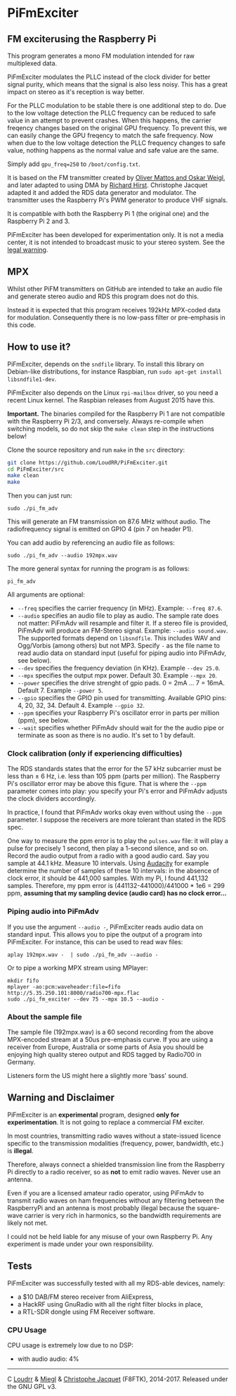 PiFmExciter
=========


## FM exciterusing the Raspberry Pi

This program generates a mono FM modulation intended for raw multiplexed data.

PiFmExciter modulates the PLLC instead of the clock divider for better signal purity, which means that the signal is also less noisy. This has a great impact on stereo as it's reception is way better.

For the PLLC modulation to be stable there is one additional step to do. Due to the low voltage detection the PLLC frequency can be reduced to safe value in an attempt to prevent crashes. When this happens, the carrier freqency changes based on the original GPU frequency.
To prevent this, we can easily change the GPU freqency to match the safe frequency. Now when due to the low voltage detection the PLLC frequency changes to safe value, nothing happens as the normal value and safe value are the same.

Simply add `gpu_freq=250` to `/boot/config.txt`.

It is based on the FM transmitter created by [Oliver Mattos and Oskar Weigl](http://www.icrobotics.co.uk/wiki/index.php/Turning_the_Raspberry_Pi_Into_an_FM_Transmitter), and later adapted to using DMA by [Richard Hirst](https://github.com/richardghirst). Christophe Jacquet adapted it and added the RDS data generator and modulator. The transmitter uses the Raspberry Pi's PWM generator to produce VHF signals.

It is compatible with both the Raspberry Pi 1 (the original one) and the Raspberry Pi 2 and 3.

PiFmExciter has been developed for experimentation only. It is not a media center, it is not intended to broadcast music to your stereo system. See the [legal warning](#warning-and-disclaimer).

## MPX

Whilst other PiFM transmitters on GitHub are intended to take an audio file and generate stereo audio and RDS this program does not do this.

Instead it is expected that this program receives 192kHz MPX-coded data for modulation.  Consequently there is no low-pass filter or pre-emphasis in this code.

## How to use it?

PiFmExciter, depends on the `sndfile` library. To install this library on Debian-like distributions, for instance Raspbian, run `sudo apt-get install libsndfile1-dev`.

PiFmExciter also depends on the Linux `rpi-mailbox` driver, so you need a recent Linux kernel. The Raspbian releases from August 2015 have this.

**Important.** The binaries compiled for the Raspberry Pi 1 are not compatible with the Raspberry Pi 2/3, and conversely. Always re-compile when switching models, so do not skip the `make clean` step in the instructions below!

Clone the source repository and run `make` in the `src` directory:

```bash
git clone https://github.com/LoudRR/PiFmExciter.git
cd PiFmExciter/src
make clean
make
```

Then you can just run:

```
sudo ./pi_fm_adv
```

This will generate an FM transmission on 87.6 MHz without audio. The radiofrequency signal is emitted on GPIO 4 (pin 7 on header P1).


You can add audio by referencing an audio file as follows:

```
sudo ./pi_fm_adv --audio 192mpx.wav
```

The more general syntax for running the program is as follows:

```
pi_fm_adv
```

All arguments are optional:

* `--freq` specifies the carrier frequency (in MHz). Example: `--freq 87.6`.
* `--audio` specifies an audio file to play as audio. The sample rate does not matter: PiFmAdv will resample and filter it. If a stereo file is provided, PiFmAdv will produce an FM-Stereo signal. Example: `--audio sound.wav`. The supported formats depend on `libsndfile`. This includes WAV and Ogg/Vorbis (among others) but not MP3. Specify `-` as the file name to read audio data on standard input (useful for piping audio into PiFmAdv, see below).
* `--dev` specifies the frequency deviation (in KHz). Example `--dev 25.0`.
* `--mpx` specifies the output mpx power. Default 30. Example `--mpx 20`.
* `--power` specifies the drive strenght of gpio pads. 0 = 2mA ... 7 = 16mA. Default 7. Example `--power 5`.
* `--gpio` specifies the GPIO pin used for transmitting. Available GPIO pins: 4, 20, 32, 34. Default 4. Example `--gpio 32`.
* `--ppm` specifies your Raspberry Pi's oscillator error in parts per million (ppm), see below.
* `--wait` specifies whether PiFmAdv should wait for the the audio pipe or terminate as soon as there is no audio. It's set to 1 by default. 

### Clock calibration (only if experiencing difficulties)

The RDS standards states that the error for the 57 kHz subcarrier must be less than ± 6 Hz, i.e. less than 105 ppm (parts per million). The Raspberry Pi's oscillator error may be above this figure. That is where the `--ppm` parameter comes into play: you specify your Pi's error and PiFmAdv adjusts the clock dividers accordingly.

In practice, I found that PiFmAdv works okay even without using the `--ppm` parameter. I suppose the receivers are more tolerant than stated in the RDS spec.

One way to measure the ppm error is to play the `pulses.wav` file: it will play a pulse for precisely 1 second, then play a 1-second silence, and so on. Record the audio output from a radio with a good audio card. Say you sample at 44.1 kHz. Measure 10 intervals. Using [Audacity](http://audacity.sourceforge.net/) for example determine the number of samples of these 10 intervals: in the absence of clock error, it should be 441,000 samples. With my Pi, I found 441,132 samples. Therefore, my ppm error is (441132-441000)/441000 * 1e6 = 299 ppm, **assuming that my sampling device (audio card) has no clock error...**


### Piping audio into PiFmAdv

If you use the argument `--audio -`, PiFmExciter reads audio data on standard input. This allows you to pipe the output of a program into PiFmExciter. For instance, this can be used to read wav files:

```
aplay 192mpx.wav -  | sudo ./pi_fm_adv --audio -
```

Or to pipe a working MPX stream using MPlayer:

```
mkdir fifo
mplayer -ao:pcm:waveheader:file=fifo http://5.35.250.101:8000/radio700-mpx.flac
sudo ./pi_fm_exciter --dev 75 --mpx 10.5 --audio -
```

### About the sample file

The sample file (192mpx.wav) is a 60 second recording from the above MPX-encoded stream at a 50us pre-emphasis curve.  If you are using a receiver from Europe, Australia or some parts of Asia you should be enjoying high quality stereo output and RDS tagged by Radio700 in Germany.

Listeners form the US might here a slightly more 'bass' sound.

## Warning and Disclaimer

PiFmExciter is an **experimental** program, designed **only for experimentation**. It is not going to replace a commercial FM exciter.

In most countries, transmitting radio waves without a state-issued licence specific to the transmission modalities (frequency, power, bandwidth, etc.) is **illegal**.

Therefore, always connect a shielded transmission line from the Raspberry Pi directly
to a radio receiver, so as **not** to emit radio waves. Never use an antenna.

Even if you are a licensed amateur radio operator, using PiFmAdv to transmit radio waves on ham frequencies without any filtering between the RaspberryPi and an antenna is most probably illegal because the square-wave carrier is very rich in harmonics, so the bandwidth requirements are likely not met.

I could not be held liable for any misuse of your own Raspberry Pi. Any experiment is made under your own responsibility.


## Tests

PiFmExciter was successfully tested with all my RDS-able devices, namely:

* a $10 DAB/FM stereo receiver from AliExpress,
* a HackRF using GnuRadio with all the right filter blocks in place,
* a RTL-SDR dongle using FM Receiver software.

### CPU Usage

CPU usage is extremely low due to no DSP:

* with audio audio: 4%

--------

C [Loudrr](https://www.loudrr.com) & [Miegl](https://miegl.cz) & [Christophe Jacquet](http://www.jacquet80.eu/) (F8FTK), 2014-2017. Released under the GNU GPL v3.

